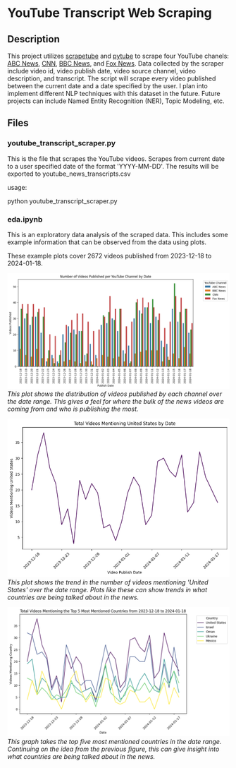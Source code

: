 #  YouTube Transcript Web Scraping 

## Description
This project utilizes <a href="https://pypi.org/project/scrapetube/">scrapetube</a> and <a href="https://pytube.io/en/latest/">pytube</a> to scrape four YouTube chanels: <a href="https://www.youtube.com/@ABCNews">ABC News</a>, <a href="https://www.youtube.com/@CNN">CNN</a>, <a href="https://www.youtube.com/@BBCNews">BBC News</a>, and <a href="https://www.youtube.com/@FoxNews">Fox News</a>. Data collected by the scraper include video id, video publish date, video source channel, video description, and transcript. The script will scrape every video published between the current date and a date specified by the user. I plan into implement different NLP techniques with this dataset in the future. Future projects can include Named Entity Recognition (NER), Topic Modeling, etc. 

## Files
### youtube_transcript_scraper.py
This is the file that scrapes the YouTube videos. Scrapes from current date to a user specified date of the format 'YYYY-MM-DD'. The results will be exported to youtube_news_transcripts.csv

usage:

python youtube_transcript_scraper.py <date>

### eda.ipynb
This is an exploratory data analysis of the scraped data. This includes some example information that can be observed from the data using plots. 

These example plots cover 2672 videos published from 2023-12-18 to 2024-01-18.


![Alt Text](plots/videos_published.png)
*This plot shows the distribution of videos published by each channel over the date range. This gives a feel for where the bulk of the news videos are coming from and who is publishing the most.*


![Alt Text](plots/US_videos.png)
*This plot shows the trend in the number of videos mentioning 'United States' over the date range. Plots like these can show trends in what countries are being talked about in the news.*

![Alt text](plots/top_five.png)
*This graph takes the top five most mentioned countries in the date range. Continuing on the idea from the previous figure, this can give insight into what countries are being talked about in the news.*